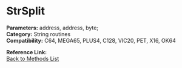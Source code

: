 # StrSplit

**Parameters:** address, address, byte;  
**Category:** String routines  
**Compatibility:** C64, MEGA65, PLUS4, C128, VIC20, PET, X16, OK64  

**Reference Link:**  
[Back to Methods List](../../SUMMARY.md)
